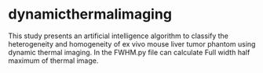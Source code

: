 # dynamicthermalimaging
This study presents an artificial intelligence algorithm to classify the heterogeneity and homogeneity of ex vivo mouse liver tumor phantom using dynamic thermal imaging. In the FWHM.py file can calculate Full width half maximum of thermal image.
